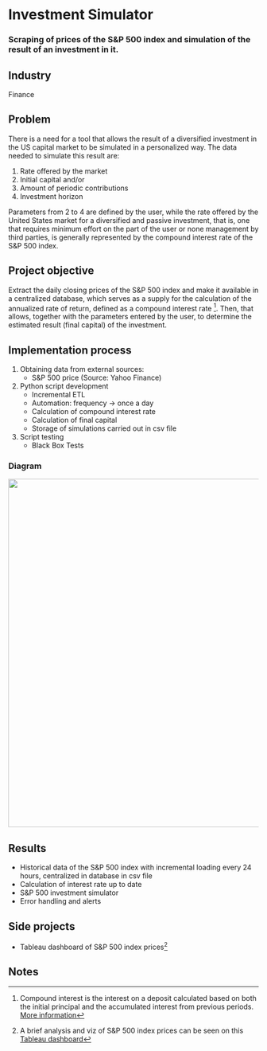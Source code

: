# Investment Simulator
### Scraping of prices of the S&P 500 index and simulation of the result of an investment in it.

## Industry
Finance

## Problem
There is a need for a tool that allows the result of a diversified investment in the US capital market to be simulated in a personalized way. The data needed to simulate this result are:

1. Rate offered by the market
2. Initial capital and/or 
3. Amount of periodic contributions
4. Investment horizon

Parameters from 2 to 4 are defined by the user, while the rate offered by the United States market for a diversified and passive investment, that is, one that requires minimum effort on the part of the user or none management by third parties, is generally represented by the compound interest rate of the S&P 500 index.

## Project objective
Extract the daily closing prices of the S&P 500 index and make it available in a centralized database, which serves as a supply for the calculation of the annualized rate of return, defined as a compound interest rate [^1]. Then, that allows, together with the parameters entered by the user, to determine the estimated result (final capital) of the investment.

## Implementation process
1. Obtaining data from external sources:
   * S&P 500 price (Source: Yahoo Finance)
2. Python script development
   * Incremental ETL
   * Automation: frequency -> once a day
   * Calculation of compound interest rate
   * Calculation of final capital
   * Storage of simulations carried out in csv file
3. Script testing
   * Black Box Tests

### Diagram

<img src="https://github.com/agostinagranja/investment-simulator/blob/main/diagram.jpg" width="700"> 

## Results
* Historical data of the S&P 500 index with incremental loading every 24 hours, centralized in database in csv file
* Calculation of interest rate up to date
* S&P 500 investment simulator 
* Error handling and alerts

## Side projects
* Tableau dashboard of S&P 500 index prices[^2]

## Notes
[^1]: Compound interest is the interest on a deposit calculated based on both the initial principal and the accumulated interest from previous periods. [More information](https://www.investopedia.com/terms/c/compoundinterest.asp) 
[^2]: A brief analysis and viz of S&P 500 index prices can be seen on this [Tableau dashboard](https://public.tableau.com/app/profile/agostina.granja#!/) 
